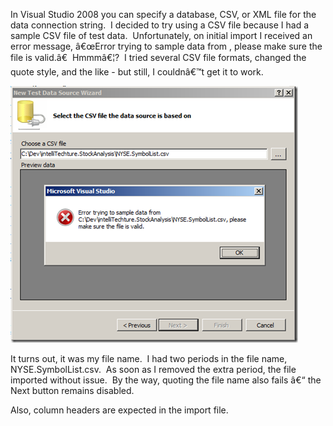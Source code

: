 
In Visual Studio 2008 you can specify a database, CSV, or XML file for the data connection string.  I decided to try using a CSV file because I had a sample CSV file of test data.  Unfortunately, on initial import I received an error message, â€œError trying to sample data from <file name>, please make sure the file is valid.â€  Hmmmâ€¦?  I tried several CSV file formats, changed the quote style, and the like - but still, I couldnâ€™t get it to work.

[![Error trying to sample data from <file name>, please make sure the file is valid](https://raw.githubusercontent.com/worseTyler/MarkdownBlogs/main/2008/08/data-connection-string-for-a-csv-file-on-vsts-data-driven-test/images/image_thumb_1.png "Error trying to sample data from <file name>, please make sure the file is valid")](/wp-content/uploads/binary/WindowsLiveWriter/DataConnectionStringforaCSVfileonVSTSDat_94EB/image_4.png)

It turns out, it was my file name.  I had two periods in the file name, NYSE.SymbolList.csv.  As soon as I removed the extra period, the file imported without issue.  By the way, quoting the file name also fails â€“ the Next button remains disabled.

Also, column headers are expected in the import file.
